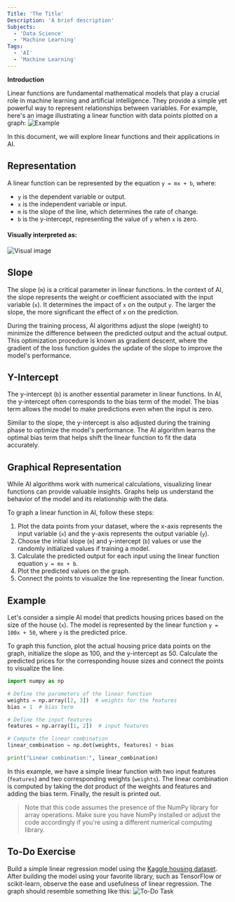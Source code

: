 ```yaml
---
Title: 'The Title'
Description: 'A brief description'
Subjects: 
  - 'Data Science'
  - 'Machine Learning'
Tags: 
  - 'AI'
  - 'Machine Learning'
---
```



**Introduction**

Linear functions are fundamental mathematical models that play a crucial role in machine learning and artificial intelligence. They provide a simple yet powerful way to represent relationships between variables. For example, here's an image illustrating a linear function with data points plotted on a graph:
![Example](https://github.com/Himasnhu-AT/Media_files/blob/main/Example_linear%20function%20in%20AI.png)

In this document, we will explore linear functions and their applications in AI.

## Representation

A linear function can be represented by the equation `y = mx + b`, where:
- `y` is the dependent variable or output.
- `x` is the independent variable or input.
- `m` is the slope of the line, which determines the rate of change.
- `b` is the y-intercept, representing the value of `y` when `x` is zero.

#### Visually interpreted as:
![Visual image](https://github.com/Himasnhu-AT/Media_files/blob/main/Visualizing%20image.png)

## Slope

The slope (`m`) is a critical parameter in linear functions. In the context of AI, the slope represents the weight or coefficient associated with the input variable (`x`). It determines the impact of `x` on the output `y`. The larger the slope, the more significant the effect of `x` on the prediction.

During the training process, AI algorithms adjust the slope (weight) to minimize the difference between the predicted output and the actual output. This optimization procedure is known as gradient descent, where the gradient of the loss function guides the update of the slope to improve the model's performance.

## Y-Intercept

The y-intercept (`b`) is another essential parameter in linear functions. In AI, the y-intercept often corresponds to the bias term of the model. The bias term allows the model to make predictions even when the input is zero.

Similar to the slope, the y-intercept is also adjusted during the training phase to optimize the model's performance. The AI algorithm learns the optimal bias term that helps shift the linear function to fit the data accurately.

## Graphical Representation

While AI algorithms work with numerical calculations, visualizing linear functions can provide valuable insights. Graphs help us understand the behavior of the model and its relationship with the data.

To graph a linear function in AI, follow these steps:
1. Plot the data points from your dataset, where the x-axis represents the input variable (`x`) and the y-axis represents the output variable (`y`).
2. Choose the initial slope (`m`) and y-intercept (`b`) values or use the randomly initialized values if training a model.
3. Calculate the predicted output for each input using the linear function equation `y = mx + b`.
4. Plot the predicted values on the graph.
5. Connect the points to visualize the line representing the linear function.

## Example

Let's consider a simple AI model that predicts housing prices based on the size of the house (`x`). The model is represented by the linear function `y = 100x + 50`, where `y` is the predicted price.

To graph this function, plot the actual housing price data points on the graph, initialize the slope as 100, and the y-intercept as 50. Calculate the predicted prices for the corresponding house sizes and connect the points to visualize the line.


```python
import numpy as np

# Define the parameters of the linear function
weights = np.array([2, 3])  # weights for the features
bias = 1  # bias term

# Define the input features
features = np.array([1, 2])  # input features

# Compute the linear combination
linear_combination = np.dot(weights, features) + bias

print("Linear combination:", linear_combination)
```

In this example, we have a simple linear function with two input features (`features`) and two corresponding weights (`weights`). The linear combination is computed by taking the dot product of the weights and features and adding the bias term. Finally, the result is printed out.

> Note that this code assumes the presence of the NumPy library for array operations. Make sure you have NumPy installed or adjust the code accordingly if you're using a different numerical computing library.

## To-Do Exercise

Build a simple linear regression model using the [Kaggle housing dataset](https://www.kaggle.com/datasets/harrywang/housing). After building the model using your favorite library, such as TensorFlow or scikit-learn, observe the ease and usefulness of linear regression. The graph should resemble something like this:
![To-Do Task](https://github.com/Himasnhu-AT/Media_files/blob/main/Example_linear%20function%20in%20AI.png)